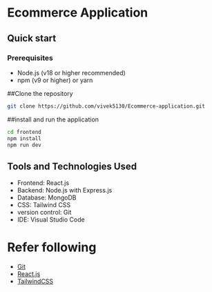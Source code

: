 # Ecommerce Application

## Quick start
### Prerequisites
- Node.js (v18 or higher recommended)
- npm (v9 or higher) or yarn


##Clone the repository

```bash
git clone https://github.com/vivek5130/Ecommerce-application.git
```

##install and run the application

```bash
cd frontend
npm install
npm run dev
```

## Tools and Technologies Used
- Frontend: React.js
- Backend: Node.js with Express.js
- Database: MongoDB
- CSS: Tailwind CSS
- version control: Git
- IDE: Visual Studio Code

# Refer following
- [Git](https://www.w3schools.com/git/git_getstarted.asp?remote=github)
- [React.js](https://react.dev/learn)
- [TailwindCSS](https://tailwindcss.com/docs/installation/using-vite)

